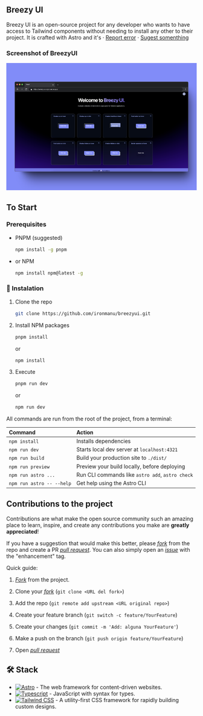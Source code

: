 ## Breezy UI

Breezy UI is an open-source project for any developer who wants to have access to Tailwind components without needing to install any other to their project. It is crafted with Astro and it's
· [Report error]([issues-url]) · [Sugest somenthing]([issues-url])

### Screenshot of BreezyUI

![Computer screenshot](https://github.com/ironmanu/breezyUI/blob/master/public/desktopScreenshot.png)

## To Start

### Prerequisites

- PNPM (suggested)

  ```sh
  npm install -g pnpm
  ```

- or NPM

  ```sh
  npm install npm@latest -g
  ```

### 🧞 Instalation

1. Clone the repo

   ```sh
   git clone https://github.com/ironmanu/breezyui.git
   ```

2. Install NPM packages

   ```sh
   pnpm install
   ```

   or

   ```sh
   npm install
   ```

3. Execute
   ```sh
   pnpm run dev
   ```
   or
   ```sh
   npm run dev
   ```

All commands are run from the root of the project, from a terminal:

| Command                   | Action                                           |
| :------------------------ | :----------------------------------------------- |
| `npm install`             | Installs dependencies                            |
| `npm run dev`             | Starts local dev server at `localhost:4321`      |
| `npm run build`           | Build your production site to `./dist/`          |
| `npm run preview`         | Preview your build locally, before deploying     |
| `npm run astro ...`       | Run CLI commands like `astro add`, `astro check` |
| `npm run astro -- --help` | Get help using the Astro CLI                     |

## Contributions to the project

Contributions are what make the open source community such an amazing place to learn, inspire, and create any contributions you make are **greatly appreciated**!

If you have a suggestion that would make this better, please [_fork_]([fork-url]) from the repo and create a PR [_pull request_]([pulls-url]). You can also simply open an [_issue_]([issues-url]) with the "enhancement" tag.

Quick guide:

1. [_Fork_]([fork-url]) from the project.

2. Clone your [_fork_]([fork-url]) (`git clone <URL del fork>`)

3. Add the repo (`git remote add upstream <URL original repo>`)

4. Create your feature branch (`git switch -c feature/YourFeature`)

5. Create your changes (`git commit -m 'Add: alguna YourFeature'`)
   
6. Make a push on the branch (`git push origin feature/YourFeature`)

7. Open [_pull request_]([pulls-url])

## 🛠️ Stack

- [![Astro][astro-badge]][astro-url] - The web framework for content-driven websites.
- [![Typescript][typescript-badge]][typescript-url] - JavaScript with syntax for types.
- [![Tailwind CSS][tailwind-badge]][tailwind-url] - A utility-first CSS framework for rapidly building custom designs.

[astro-url]: https://astro.build/
[typescript-url]: https://www.typescriptlang.org/
[tailwind-url]: https://tailwindcss.com/
[animations-url]: https://tailwindcss-animations.vercel.app/
[astro-badge]: https://img.shields.io/badge/Astro-fff?style=for-the-badge&logo=astro&logoColor=bd303a&color=352563
[typescript-badge]: https://img.shields.io/badge/Typescript-007ACC?style=for-the-badge&logo=typescript&logoColor=white&color=blue
[tailwind-badge]: https://img.shields.io/badge/Tailwind-ffffff?style=for-the-badge&logo=tailwindcss&logoColor=38bdf8
[forks-url]: https://github.com/ironmanu/breezyui/fork
[issues-url]: https://github.com/ironmanu/breezyui/issues
[pulls-url]: https://github.com/ironmanu/breezyui/pulls

